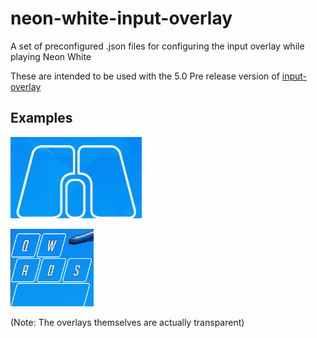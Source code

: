 # neon-white-input-overlay
A set of preconfigured .json files for configuring the input overlay while playing Neon White

These are intended to be used with the 5.0 Pre release version of [input-overlay](https://github.com/univrsal/input-overlay)

## Examples

![mouse](/previews/mouse.png)

![wasd](/previews/wasd.png)

(Note: The overlays themselves are actually transparent)
